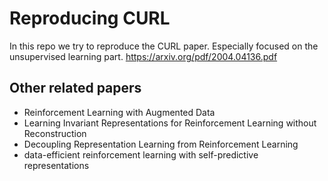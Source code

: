 # Reproducing CURL
In this repo we try to reproduce the CURL paper. Especially focused on the unsupervised learning part.
https://arxiv.org/pdf/2004.04136.pdf


## Other related papers
- Reinforcement Learning with Augmented Data
- Learning Invariant Representations for Reinforcement Learning without Reconstruction
- Decoupling Representation Learning from Reinforcement Learning
- data-efficient reinforcement learning with self-predictive representations
